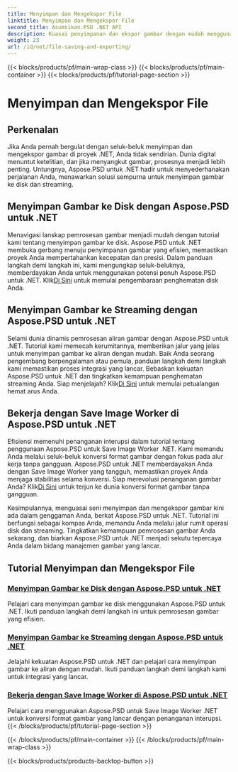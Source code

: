 ```yaml
---
title: Menyimpan dan Mengekspor File
linktitle: Menyimpan dan Mengekspor File
second_title: Asumsikan.PSD .NET API
description: Kuasai penyimpanan dan ekspor gambar dengan mudah menggunakan Aspose.PSD untuk .NET. Ikuti tutorial langkah demi langkah kami untuk pengoperasian disk dan streaming yang efisien.
weight: 23
url: /id/net/file-saving-and-exporting/
---
```


{{< blocks/products/pf/main-wrap-class >}}
{{< blocks/products/pf/main-container >}}
{{< blocks/products/pf/tutorial-page-section >}}

# Menyimpan dan Mengekspor File

## Perkenalan

Jika Anda pernah bergulat dengan seluk-beluk menyimpan dan mengekspor gambar di proyek .NET, Anda tidak sendirian. Dunia digital menuntut ketelitian, dan jika menyangkut gambar, prosesnya menjadi lebih penting. Untungnya, Aspose.PSD untuk .NET hadir untuk menyederhanakan perjalanan Anda, menawarkan solusi sempurna untuk menyimpan gambar ke disk dan streaming.

## Menyimpan Gambar ke Disk dengan Aspose.PSD untuk .NET

 Menavigasi lanskap pemrosesan gambar menjadi mudah dengan tutorial kami tentang menyimpan gambar ke disk. Aspose.PSD untuk .NET membuka gerbang menuju penyimpanan gambar yang efisien, memastikan proyek Anda mempertahankan kecepatan dan presisi. Dalam panduan langkah demi langkah ini, kami mengungkap seluk-beluknya, memberdayakan Anda untuk menggunakan potensi penuh Aspose.PSD untuk .NET. Klik[Di Sini](./save-images-to-disk/) untuk memulai pengembaraan penghematan disk Anda.

## Menyimpan Gambar ke Streaming dengan Aspose.PSD untuk .NET

Selami dunia dinamis pemrosesan aliran gambar dengan Aspose.PSD untuk .NET. Tutorial kami memecah kerumitannya, memberikan jalur yang jelas untuk menyimpan gambar ke aliran dengan mudah. Baik Anda seorang pengembang berpengalaman atau pemula, panduan langkah demi langkah kami memastikan proses integrasi yang lancar. Bebaskan kekuatan Aspose.PSD untuk .NET dan tingkatkan kemampuan penghematan streaming Anda. Siap menjelajah? Klik[Di Sini](./save-images-to-stream/) untuk memulai petualangan hemat arus Anda.

## Bekerja dengan Save Image Worker di Aspose.PSD untuk .NET

 Efisiensi memenuhi penanganan interupsi dalam tutorial tentang penggunaan Aspose.PSD untuk Save Image Worker .NET. Kami memandu Anda melalui seluk-beluk konversi format gambar dengan fokus pada alur kerja tanpa gangguan. Aspose.PSD untuk .NET memberdayakan Anda dengan Save Image Worker yang tangguh, memastikan proyek Anda menjaga stabilitas selama konversi. Siap merevolusi penanganan gambar Anda? Klik[Di Sini](./save-image-worker/) untuk terjun ke dunia konversi format gambar tanpa gangguan.

Kesimpulannya, menguasai seni menyimpan dan mengekspor gambar kini ada dalam genggaman Anda, berkat Aspose.PSD untuk .NET. Tutorial ini berfungsi sebagai kompas Anda, memandu Anda melalui jalur rumit operasi disk dan streaming. Tingkatkan kemampuan pemrosesan gambar Anda sekarang, dan biarkan Aspose.PSD untuk .NET menjadi sekutu tepercaya Anda dalam bidang manajemen gambar yang lancar.

## Tutorial Menyimpan dan Mengekspor File
### [Menyimpan Gambar ke Disk dengan Aspose.PSD untuk .NET](./save-images-to-disk/)
Pelajari cara menyimpan gambar ke disk menggunakan Aspose.PSD untuk .NET. Ikuti panduan langkah demi langkah ini untuk pemrosesan gambar yang efisien.
### [Menyimpan Gambar ke Streaming dengan Aspose.PSD untuk .NET](./save-images-to-stream/)
Jelajahi kekuatan Aspose.PSD untuk .NET dan pelajari cara menyimpan gambar ke aliran dengan mudah. Ikuti panduan langkah demi langkah kami untuk integrasi yang lancar.
### [Bekerja dengan Save Image Worker di Aspose.PSD untuk .NET](./save-image-worker/)
Pelajari cara menggunakan Aspose.PSD untuk Save Image Worker .NET untuk konversi format gambar yang lancar dengan penanganan interupsi.
{{< /blocks/products/pf/tutorial-page-section >}}

{{< /blocks/products/pf/main-container >}}
{{< /blocks/products/pf/main-wrap-class >}}

{{< blocks/products/products-backtop-button >}}
